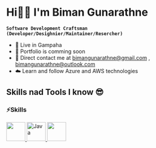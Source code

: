 # Hi👋🏻 I'm Biman Gunarathne

**`Software Development Craftsman (Developer/Desighnier/Maintainer/Resercher)`**

* 🌳 Live in Gampaha
* 💼 Portfolio is comming soon
* 📧 Direct contact me at [bimangunarathne@gmail.com](mailto:bimangunarathne@gmail.com) , [bimangunarathne@outlook.com](mailto:bimangunarathne@outlook.com)
* ☁️ Learn and follow Azure and AWS technologies

## Skills nad Tools I know 😎

### ⚡Skills


<p align="left">
  <a href="https://www.java.com/en/" target="_blank" rel="noreferrer">
    <img src="https://cdn.jsdelivr.net/gh/devicons/devicon/icons/java/java-original.svg" width="50" height="50" />   
  </a>
  <a href="https://developer.mozilla.org/en-US/docs/Web/JavaScript" target="_blank" rel="noreferrer">
    <img src="https://cdn.jsdelivr.net/gh/devicons/devicon/icons/javascript/javascript-plain.svg" alt="Java" width="50" height="50" />   
  </a>
  <a href="https://developer.mozilla.org/en-US/docs/Web/JavaScript" target="_blank" rel="noreferrer">
  <img src="https://cdn.jsdelivr.net/gh/devicons/devicon/icons/mysql/mysql-original.svg" width="50" height="50" />
  </a>
</p>

